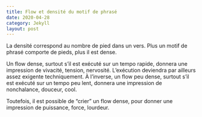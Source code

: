 ```yaml
---
title: Flow et densité du motif de phrasé
date: 2020-04-28
category: Jekyll
layout: post
---
```


La densité correspond au nombre de pied dans un vers. 
Plus un motif de phrasé comporte de pieds, plus il est dense.

Un flow dense, surtout s’il est exécuté sur un tempo rapide, donnera une impression de vivacité, tension, nervosité. L’exécution deviendra par ailleurs assez exigente techniquement.
À l’inverse, un flow peu dense, surtout s’il est exécuté sur un tempo peu lent, donnera une impression de nonchalance, douceur, cool.

Toutefois, il est possible de “crier” un flow dense, pour donner une impression de puissance, force, lourdeur.

